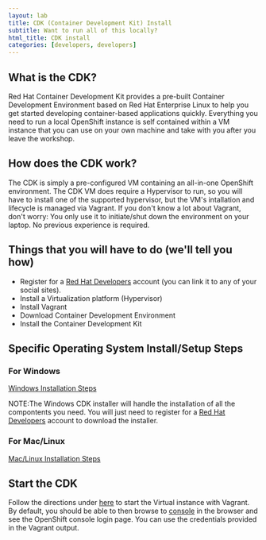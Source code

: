 ```yaml
---
layout: lab
title: CDK (Container Development Kit) Install
subtitle: Want to run all of this locally?
html_title: CDK install
categories: [developers, developers]
---
```


## What is the CDK?
Red Hat Container Development Kit provides a pre-built Container Development Environment based on Red Hat Enterprise Linux to help you get started developing container-based applications quickly. Everything you need to run a local OpenShift instance is self contained within a VM instance that you can use on your own machine and take with you after you leave the workshop.

## How does the CDK work?
The CDK is simply a pre-configured VM containing an all-in-one OpenShift environment. The CDK VM does require a Hypervisor to run, so you will have to install one of the supported hypervisor, but the VM's intallation and lifecycle is managed via Vagrant. If you don't know a lot about Vagrant, don't worry: You only use it to initiate/shut down the environment on your laptop. No previous experience is required.

## Things that you will have to do (we'll tell you how)
  * Register for a [Red Hat Developers][1] account (you can link it to any of your social sites).
  * Install a Virtualization platform (Hypervisor)
  * Install Vagrant
  * Download Container Development Environment
  * Install the Container Development Kit

## Specific Operating System Install/Setup Steps

### For Windows
[Windows Installation Steps][2]

NOTE:The Windows CDK installer will handle the installation of all the compontents you need. You will just need to register for a [Red Hat Developers][1] account to download the installer.

### For Mac/Linux
[Mac/Linux Installation Steps][3]

## Start the CDK
Follow the directions under [here][4] to start the Virtual instance with Vagrant.
	By default, you should be able to then browse to [console][5] in the browser and see the OpenShift console login page. You can use the credentials provided in the Vagrant output.

[1]: https://developers.redhat.com
[2]: http://developers.redhat.com/products/cdk/get-started/#tab-windowsTab
[3]: http://developers.redhat.com/products/cdk/get-started/#tab-macLinux
[4]: http://developers.redhat.com/products/cdk/get-started-cdk2-nodejs/#Step1
[5]: https://10.1.2.2:8443/console
